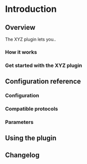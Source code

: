 
# Introduction

## Overview

The XYZ plugin lets you..

### How it works

### Get started with the XYZ plugin

## Configuration reference

### Configuration

### Compatible protocols

### Parameters

## Using the plugin

## Changelog

